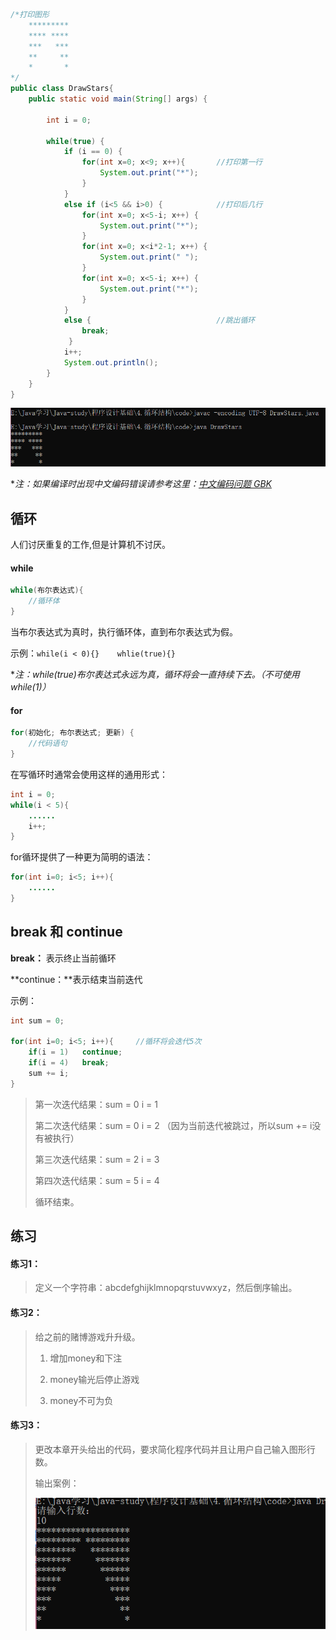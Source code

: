 ```java
/*打印图形
	*********
	**** ****
	***   ***
	**     **
	*       *
*/
public class DrawStars{
	public static void main(String[] args) {
        
		int i = 0;

		while(true) {
			if (i == 0) {
				for(int x=0; x<9; x++){       //打印第一行
					System.out.print("*");
				}
			}
			else if (i<5 && i>0) {			  //打印后几行
				for(int x=0; x<5-i; x++) {
					System.out.print("*");
				}
				for(int x=0; x<i*2-1; x++) {
					System.out.print(" ");
				}
				for(int x=0; x<5-i; x++) {
					System.out.print("*");
				}
			}
			else {							  //跳出循环
				break;
			 }
			i++;
			System.out.println();
		}
	}
}
```

![cmd](./images/cmd.png)

**注：如果编译时出现中文编码错误请参考这里：[中文编码问题 GBK](https://jingyan.baidu.com/article/0f5fb099f170566d8334eabf.html)*

## 循环

人们讨厌重复的工作,但是计算机不讨厌。

#### while

```java
while(布尔表达式){
    //循环体
}
```

当布尔表达式为真时，执行循环体，直到布尔表达式为假。

示例：`while(i < 0){}    whlie(true){}`

**注：while(true)布尔表达式永远为真，循环将会一直持续下去。（不可使用 while(1)）*

#### for

```java
for(初始化; 布尔表达式; 更新) {
    //代码语句
}
```

在写循环时通常会使用这样的通用形式：

```java
int i = 0;
while(i < 5){
    ......
    i++;
}
```

for循环提供了一种更为简明的语法：

```java
for(int i=0; i<5; i++){
    ......
}
```

## break 和 continue

**break：**	  表示终止当前循环

**continue：**表示结束当前迭代

示例：

```java
int sum = 0;

for(int i=0; i<5; i++){     //循环将会迭代5次
    if(i = 1)	continue;	
    if(i = 4)	break;
    sum += i;
}
```

> 第一次迭代结果：sum = 0	i = 1
>
> 第二次迭代结果：sum = 0	i = 2      （因为当前迭代被跳过，所以sum += i没有被执行）
>
> 第三次迭代结果：sum = 2	i = 3
>
> 第四次迭代结果：sum = 5	i = 4
>
> 循环结束。

## 练习

#### 练习1：

> 定义一个字符串：abcdefghijklmnopqrstuvwxyz，然后倒序输出。

#### 练习2：

> 给之前的赌博游戏升升级。
>
> 1. 增加money和下注
>
> 2. money输光后停止游戏
> 3. money不可为负

#### 练习3：

> 更改本章开头给出的代码，要求简化程序代码并且让用户自己输入图形行数。
>
> 输出案例：
>
> ![](./images/shuchuanli.png)